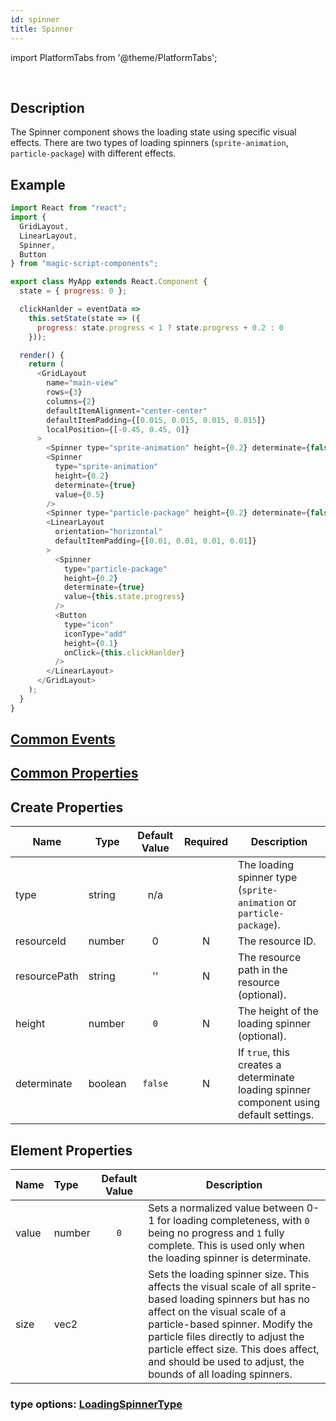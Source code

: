 ```yaml
---
id: spinner
title: Spinner
---
```


import PlatformTabs from '@theme/PlatformTabs';

<PlatformTabs component='spinner' />​

## Description

The Spinner component shows the loading state using specific visual effects. There are two types of loading spinners (`sprite-animation`, `particle-package`) with different effects.

## Example

```javascript
import React from "react";
import {
  GridLayout,
  LinearLayout,
  Spinner,
  Button
} from "magic-script-components";

export class MyApp extends React.Component {
  state = { progress: 0 };

  clickHanlder = eventData =>
    this.setState(state => ({
      progress: state.progress < 1 ? state.progress + 0.2 : 0
    }));

  render() {
    return (
      <GridLayout
        name="main-view"
        rows={3}
        columns={2}
        defaultItemAlignment="center-center"
        defaultItemPadding={[0.015, 0.015, 0.015, 0.015]}
        localPosition={[-0.45, 0.45, 0]}
      >
        <Spinner type="sprite-animation" height={0.2} determinate={false} />
        <Spinner
          type="sprite-animation"
          height={0.2}
          determinate={true}
          value={0.5}
        />
        <Spinner type="particle-package" height={0.2} determinate={false} />
        <LinearLayout
          orientation="horizontal"
          defaultItemPadding={[0.01, 0.01, 0.01, 0.01]}
        >
          <Spinner
            type="particle-package"
            height={0.2}
            determinate={true}
            value={this.state.progress}
          />
          <Button
            type="icon"
            iconType="add"
            height={0.1}
            onClick={this.clickHanlder}
          />
        </LinearLayout>
      </GridLayout>
    );
  }
}
```

## [Common Events](../events/CommonEvents.md)

## [Common Properties](../types/Properties.md)

## Create Properties

| Name         | Type    | Default Value | Required | Description                                                                             |
| ------------ | ------- | :-----------: | :------: | --------------------------------------------------------------------------------------- |
| type         | string  |      n/a      |          | The loading spinner type (`sprite-animation` or `particle-package`).                    |
| resourceId   | number  |       0       |    N     | The resource ID.                                                                        |
| resourcePath | string  |      ''       |    N     | The resource path in the resource (optional).                                           |
| height       | number  |      `0`      |    N     | The height of the loading spinner (optional).                                           |
| determinate  | boolean |    `false`    |    N     | If `true`, this creates a determinate loading spinner component using default settings. |

## Element Properties

| Name  | Type   | Default Value | Description                                                                                                                                                                                                                                                                                                                     |
| :---- | :----- | :-----------: | ------------------------------------------------------------------------------------------------------------------------------------------------------------------------------------------------------------------------------------------------------------------------------------------------------------------------------- |
| value | number |       `0`        | Sets a normalized value between 0-1 for loading completeness, with `0` being no progress and `1` fully complete. This is used only when the loading spinner is determinate.                                                                                                                                                     |
| size  | vec2   |               | Sets the loading spinner size. This affects the visual scale of all sprite-based loading spinners but has no affect on the visual scale of a particle-based spinner. Modify the particle files directly to adjust the particle effect size. This does affect, and should be used to adjust, the bounds of all loading spinners. |

### type options: [LoadingSpinnerType](../types/LoadingSpinnerType.md)
